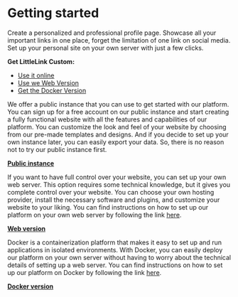 # Getting started

Create a personalized and professional profile page. Showcase all your important links in one place, forget the limitation of one link on social media. Set up your personal site on your own server with just a few clicks.


**Get LittleLink Custom:**
<ul>
    <li><a href="https://demo.littlelink-custom.com/">Use it online</a></li>
    <li><a href="https://littlelink-custom.com/download">Use we Web Version</a></li>
    <li><a href="https://littlelink-custom.com/docker">Get the Docker Version</a></li>
</ul>


We offer a public instance that you can use to get started with our platform. You can sign up for a free account on our public instance and start creating a fully functional website with all the features and capabilities of our platform. You can customize the look and feel of your website by choosing from our pre-made templates and designs. And if you decide to set up your own instance later, you can easily export your data. So, there is no reason not to try our public instance first.

[**Public instance**](https://demo.littlelink-custom.com/)

If you want to have full control over your website, you can set up your own web server. This option requires some technical knowledge, but it gives you complete control over your website. You can choose your own hosting provider, install the necessary software and plugins, and customize your website to your liking. You can find instructions on how to set up our platform on your own web server by following the link [here](https://github.com/JulianPrieber/littlelink-custom#readme).

[**Web version**](https://littlelink-custom.com/download)

Docker is a containerization platform that makes it easy to set up and run applications in isolated environments. With Docker, you can easily deploy our platform on your own server without having to worry about the technical details of setting up a web server. You can find instructions on how to set up our platform on Docker by following the link [here](https://github.com/JulianPrieber/llc-docker#readme).

[**Docker version**](https://littlelink-custom.com/docker)

